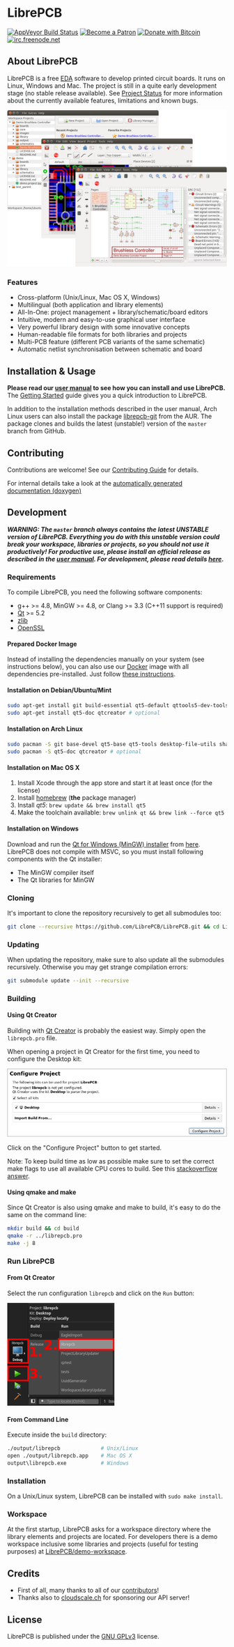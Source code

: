 # LibrePCB

[![AppVeyor Build Status](https://ci.appveyor.com/api/projects/status/jq41j14jlgs6rxsn/branch/master?svg=true)](https://ci.appveyor.com/project/librepcb/librepcb/branch/master)
[![Become a Patron](https://img.shields.io/badge/patreon-donate-orange.svg)](https://www.patreon.com/librepcb)
[![Donate with Bitcoin](https://img.shields.io/badge/bitcoin-donate-yellow.svg)](https://blockchain.info/address/1FiXZxoXe3px1nNuNygRb1NwcYr6U8AvG8)
[![irc.freenode.net](https://img.shields.io/badge/IRC-%23librepcb-blue.svg)](https://webchat.freenode.net/?channels=#librepcb)


## About LibrePCB

LibrePCB is a free [EDA](https://en.wikipedia.org/wiki/Electronic_design_automation)
software to develop printed circuit boards. It runs on Linux, Windows and Mac.
The project is still in a quite early development stage (no stable release available).
See [Project Status](https://docs.librepcb.org/#projectstatus) for more information
about the currently available features, limitations and known bugs.

![Screenshot](doc/screenshot.png)

### Features

- Cross-platform (Unix/Linux, Mac OS X, Windows)
- Multilingual (both application and library elements)
- All-In-One: project management + library/schematic/board editors
- Intuitive, modern and easy-to-use graphical user interface
- Very powerful library design with some innovative concepts
- Human-readable file formats for both libraries and projects
- Multi-PCB feature (different PCB variants of the same schematic)
- Automatic netlist synchronisation between schematic and board


## Installation & Usage

**Please read our [user manual](https://docs.librepcb.org/) to see how you can
install and use LibrePCB.**
The [Getting Started](https://docs.librepcb.org/#gettingstarted) guide
gives you a quick introduction to LibrePCB.

In addition to the installation methods described in the user manual, Arch
Linux users can also install the package
[librepcb-git](https://aur.archlinux.org/packages/librepcb-git/) from the AUR.
The package clones and builds the latest (unstable!) version of the `master`
branch from GitHub.


## Contributing

Contributions are welcome! See our [Contributing Guide](CONTRIBUTING.md) for
details.

For internal details take a look at the
[automatically generated documentation (doxygen)](https://doxygen.librepcb.org/)

## Development

***WARNING: The `master` branch always contains the latest UNSTABLE version of
LibrePCB. Everything you do with this unstable version could break your
workspace, libraries or projects, so you should not use it productively! For
productive use, please install an official release as described in the
[user manual](https://docs.librepcb.org/). For development, please read details
[here](https://developers.librepcb.org/df/d30/doc_developers.html#doc_developers_unstable_versions).***

### Requirements

To compile LibrePCB, you need the following software components:

- g++ >= 4.8, MinGW >= 4.8, or Clang >= 3.3 (C++11 support is required)
- [Qt](http://www.qt.io/download-open-source/) >= 5.2
- [zlib](http://www.zlib.net/)
- [OpenSSL](https://www.openssl.org/)

#### Prepared Docker Image

Instead of installing the dependencies manually on your system (see instructions
below), you can also use our [Docker](https://www.docker.com/) image with all
dependencies pre-installed. Just follow
[these instructions](https://github.com/LibrePCB/LibrePCB/tree/master/dev/docker).

#### Installation on Debian/Ubuntu/Mint

```bash
sudo apt-get install git build-essential qt5-default qttools5-dev-tools libglu1-mesa-dev openssl zlib1g zlib1g-dev libqt5opengl5-dev
sudo apt-get install qt5-doc qtcreator # optional
```

#### Installation on Arch Linux

```bash
sudo pacman -S git base-devel qt5-base qt5-tools desktop-file-utils shared-mime-info openssl zlib
sudo pacman -S qt5-doc qtcreator # optional
```

#### Installation on Mac OS X

1. Install Xcode through the app store and start it at least once (for the license)
2. Install [homebrew](https://github.com/Homebrew/brew) (**the** package manager)
3. Install *qt5*: `brew update && brew install qt5`
4. Make the toolchain available: `brew unlink qt && brew link --force qt5`

#### Installation on Windows

Download and run the
[Qt for Windows (MinGW) installer](http://download.qt.io/official_releases/qt/5.8/5.8.0/qt-opensource-windows-x86-mingw530-5.8.0.exe)
from [here](https://www.qt.io/download-open-source/). LibrePCB does not compile
with MSVC, so you must install following components with the Qt installer:

- The MinGW compiler itself
- The Qt libraries for MinGW

### Cloning

It's important to clone the repository recursively to get all submodules too:

```bash
git clone --recursive https://github.com/LibrePCB/LibrePCB.git && cd LibrePCB
```

### Updating

When updating the repository, make sure to also update all the submodules
recursively. Otherwise you may get strange compilation errors:

```bash
git submodule update --init --recursive
```

### Building

#### Using Qt Creator

Building with [Qt Creator](http://doc.qt.io/qtcreator/) is probably the easiest
way. Simply open the `librepcb.pro` file.

When opening a project in Qt Creator for the first time, you need to configure
the Desktop kit:

![qtcreator_run](doc/qtcreator_desktopkit.png)

Click on the "Configure Project" button to get started.

Note: To keep build time as low as possible make sure to set the correct make
flags to use all available CPU cores to build. See this [stackoverflow
answer](https://stackoverflow.com/questions/8860712/setting-default-make-options-for-qt-creator).

#### Using qmake and make

Since Qt Creator is also using qmake and make to build, it's easy to do the same
on the command line:

```bash
mkdir build && cd build
qmake -r ../librepcb.pro
make -j 8
```

### Run LibrePCB

#### From Qt Creator

Select the run configuration `librepcb` and click on the `Run` button:

![qtcreator_run](doc/qtcreator_run.png)

#### From Command Line

Execute inside the `build` directory:

```bash
./output/librepcb             # Unix/Linux
open ./output/librepcb.app    # Mac OS X
output\librepcb.exe           # Windows
```

### Installation

On a Unix/Linux system, LibrePCB can be installed with `sudo make install`.

### Workspace

At the first startup, LibrePCB asks for a workspace directory where the library
elements and projects are located. For developers there is a demo workspace
inclusive some libraries and projects (useful for testing purposes) at
[LibrePCB/demo-workspace](https://github.com/LibrePCB/demo-workspace).


## Credits

- First of all, many thanks to all of our [contributors](AUTHORS.md)!
- Thanks also to [cloudscale.ch](https://www.cloudscale.ch/) for sponsoring our
  API server!


## License

LibrePCB is published under the [GNU GPLv3](http://www.gnu.org/licenses/gpl-3.0.html) license.
